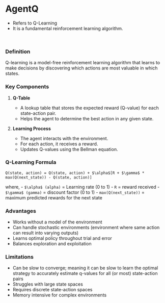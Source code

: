 # AgentQ

- Refers to Q-Learning
- It is a fundamental reinforcement learning algorithm.
</br>

### Definition
Q-learning is a model-free reinforcement learning algorithm that learns to make decisions by discovering which actions are most valuable in which states.

### Key Components
1. **Q-Table**

    - A lookup table that stores the expected reward (Q-value) for each state-action pair.
    - Helps the agent to determine the best action in any given state.

2. **Learning Process**

    - The agent interacts with the environment.
    - For each action, it receives a reward.
    - Updates Q-values using the Bellman equation.

### Q-Learning Formula
`Q(state, action) = Q(state, action) + $\alpha$[R + $\gamma$ * max(Q(next_state)) - Q(state, action)]`

where,
    - `$\alpha$ (alpha)` = Learning rate (0 to 1)
    - `R` = reward received
    - `$\gamma$ (gamma)` = discount factor (0 to 1)
    - `max(Q(next_state))` = maximum predicted rewards for the next state

### Advantages
- Works without a model of the environment
- Can handle stochastic environments (environment where same action can result into varying outputs)
- Learns optimal policy throughout trial and error
- Balances exploration and exploitation

### Limitations
- Can be slow to converge; meaning it can be slow to learn the optimal strategy to accurately estimate q-values for all (or most) state-action pairs
- Struggles with large state spaces
- Requires discrete state-action spaces
- Memory intensive for complex environments

